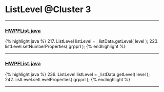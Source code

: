 # ListLevel @Cluster 3

***

### [HWPFList.java](https://searchcode.com/codesearch/view/97384433/)
{% highlight java %}
217. ListLevel listLevel = _listData.getLevel( level );
223. listLevel.setNumberProperties( grpprl );
{% endhighlight %}

***

### [HWPFList.java](https://searchcode.com/codesearch/view/97384433/)
{% highlight java %}
236. ListLevel listLevel = _listData.getLevel( level );
242. listLevel.setLevelProperties( grpprl );
{% endhighlight %}

***


